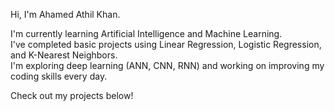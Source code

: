 Hi, I'm Ahamed Athil Khan.

I'm currently learning Artificial Intelligence and Machine Learning.  
I've completed basic projects using Linear Regression, Logistic Regression, and K-Nearest Neighbors.  
I'm exploring deep learning (ANN, CNN, RNN) and working on improving my coding skills every day.

Check out my projects below!
